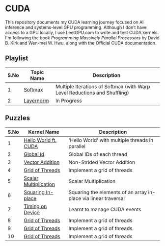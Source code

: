 # CUDA

This repository documents my CUDA learning journey focused on AI inference and systems-level GPU programming.
Although I don’t have access to a GPU locally, I use LeetGPU.com to write and test CUDA kernels.
I'm following the book *Programming Massively Parallel Processors* by David B. Kirk and Wen-mei W. Hwu, along with the Official CUDA documentation.  

## Playlist
| S.No | Topic Name        | Description                                  |
| ---- | ------------------ | -------------------------------------------- |
| 1    | [Softmax](playlist/softmax) | Multiple Iterations of Softmax (with Warp Level Reductions and Shuffling) |
| 2    | [Layernorm](playlist/layernorm) |  In Progress |

## Puzzles
| S.No | Kernel Name        | Description                                  |
| ---- | ------------------ | -------------------------------------------- |
| 1    | [Hello World ft. CUDA](puzzles/puzzles_01_10/001_hello_world_gpu/001_hello_world_gpu.cu) | 'Hello World' with multiple threads in parallel  |
| 2    | [Global Id](puzzles/puzzles_01_10/002_global_id/002_global_id.cu) | Global IDs of each thread |
| 3    | [Vector Addition](puzzles/puzzles_01_10/003_vector_addition/003_vec_add.cu) | Non-Strided Vector Addition |
| 4    | [Grid of Threads](puzzles/puzzles_01_10/004_grid_of_threads/004_grid_threads.cu) | Implement a grid of threads |
| 5    | [Scalar Multiplication](puzzles/puzzles_01_10/005_scalar_multiplication/005_scalar_multiply.cu) | Scalar Multiplication |
| 6    | [Squaring In-place](puzzles/puzzles_01_10/006_square_each_element/006_square_each_element.cu) | Squaring the elements of an array in-place via linear traversal |
| 7    | [Timing on Device](puzzles/puzzles_01_10/007_timing_device/007_timing.c) | Learnt to manage CUDA events |
| 8    | [Grid of Threads](puzzles/puzzles_01_10/004_grid_of_threads/004_grid_threads.cu) | Implement a grid of threads |
| 9    | [Grid of Threads](puzzles/puzzles_01_10/004_grid_of_threads/004_grid_threads.cu) | Implement a grid of threads |
| 10    | [Grid of Threads](puzzles/puzzles_01_10/004_grid_of_threads/004_grid_threads.cu) | Implement a grid of threads |



